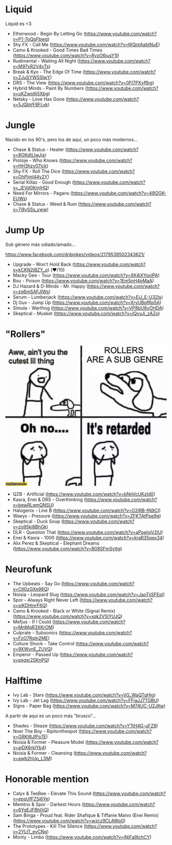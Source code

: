 # Liquid

Liquid es <3

- Etherwood - Begin By Letting Go (https://www.youtube.com/watch?v=P1-7oQpFbwg)
- Shy FX - Call Me (https://www.youtube.com/watch?v=WQntAabtNuE)
- Camo & Krooked - Good Times Bad Times (https://www.youtube.com/watch?v=RyzO6jusY1I)
- Rudimental - Waiting All Night (https://www.youtube.com/watch?v=M97vR2V4vTs)
- Break & Kyo - The Edge Of Time (https://www.youtube.com/watch?v=ZJuSYWSSlwY)
- DRS - The View (https://www.youtube.com/watch?v=0FI7PXvffbg)
- Hybrid Minds - Paint By Numbers (https://www.youtube.com/watch?v=uKZwp6j5Xbg)
- Netsky - Love Has Gone (https://www.youtube.com/watch?v=5JQbVF8FLyk)

# Jungle

Nacido en los 90's, pero los de aquí, un poco más modernos...

- Chase & Status - Heater (https://www.youtube.com/watch?v=8OKdtLlwJjs)
- Protoje - Who Knows (https://www.youtube.com/watch?v=HH3hzv07ick)
- Shy FX - Roll The Dice (https://www.youtube.com/watch?v=OhPjmI44y2Y)
- Serial Killaz - Good Enough (https://www.youtube.com/watch?v=_iEVd0KmjHQ)
- Need For Mirrors - Pagans (https://www.youtube.com/watch?v=49l2GK-EUWs)
- Chase & Status - Weed & Rum (https://www.youtube.com/watch?v=7j8ySSs_yww)

# Jump Up

Sub género más odiado/amado...

https://www.facebook.com/dnbjokes/videos/2179539502343621/

- Upgrade - Won't Hold Back (https://www.youtube.com/watch?v=kCKN2iBZY_o) (❤️/10)
- Macky Gee - Tour (https://www.youtube.com/watch?v=9X4iXYqxlPA)
- Bou - Poison (https://www.youtube.com/watch?v=1Em5nH4pMaA)
- DJ Hazard & D-Minds - Mr. Happy (https://www.youtube.com/watch?v=zg6mSAFJIWs)
- Serum - Lumberjack (https://www.youtube.com/watch?v=EjJ_E-U32ls)
- Dj Guv - Jump Up (https://www.youtube.com/watch?v=XryUBqfRp5A)
- Simula - Warthog (https://www.youtube.com/watch?v=VP8bU8vOHDA)
- Skeptical - Musket (https://www.youtube.com/watch?v=IQvvJj_zAZo)

# "Rollers"

![FB_IMG_1547467221315](https://raw.githubusercontent.com/amnes1a/drum-and-bass/master/FB_IMG_1547467221315.jpg)

- QZB - Artificial (https://www.youtube.com/watch?v=bNnVcUKzId0)
- Kasra, Enei & DRS - Overthinking (https://www.youtube.com/watch?v=bewRLqmQNSU)
- Halogenix - Line B (https://www.youtube.com/watch?v=O2iRB-fN9CI)
- Waeys - Pressure (https://www.youtube.com/watch?v=ZFKTAtPpe9g)
- Skeptical - Duck Soup (https://www.youtube.com/watch?v=zo95ki8BhGk)
- DLR - Question That (https://www.youtube.com/watch?v=aPpejioV2lU)
- Enei & Kasra - 1000 (https://www.youtube.com/watch?v=kraR35qex34)
- Alix Perez & Skeptical - Elephant Dreams (https://www.youtube.com/watch?v=B08SFmSyttg)

# Neurofunk

- The Upbeats - Say Go (https://www.youtube.com/watch?v=Ctl0zGXe98Q)
- Noisia - Leopard Slug  (https://www.youtube.com/watch?v=JaoTjiSFEqI)
- Spor - Always Right Never Left (https://www.youtube.com/watch?v=siKDHinrF6Q)
- Camo & Krooked - Black or White (Signal Remix) (https://www.youtube.com/watch?v=xqk2V5lYUJQ)
- Mefjus - If I Could (https://www.youtube.com/watch?v=MnMqR3XKrOM)
- Culprate - Subsonics (https://www.youtube.com/watch?v=FzO7Rqln2ME)
- Culture Shock - Take Control (https://www.youtube.com/watch?v=9XWvnE_ZUVQ)
- Emperor - Passed Up (https://www.youtube.com/watch?v=psgsr2SKnPQ)

  

# Halftime

- Ivy Lab - Stars (https://www.youtube.com/watch?v=VG_WaQTqHjg)
- Ivy Lab - Jet Lag (https://www.youtube.com/watch?v=FFjaJJ7TGBU)
- Signs - Paper Bag (https://www.youtube.com/watch?v=M74UC-U2JKw)

A partir de aquí es un poco más "brusco"...

- Shades - Sleaze (https://www.youtube.com/watch?v=YTtH4G-uFZ8)
- Noer The Boy - Ripitonthespot (https://www.youtube.com/watch?v=GRKt8JlPo7E)
- Noisia & Former - Pleasure Model (https://www.youtube.com/watch?v=ajDX6rklYb4)
- Noisia & Former - Cleansing (https://www.youtube.com/watch?v=awb2hUp_LSM)

# Honorable mention

- Calyx & TeeBee - Elevate This Sound (https://www.youtube.com/watch?v=epsUfFZ5i6Ye)
- Memtrix & Spor - Darkest Hours (https://www.youtube.com/watch?v=6YgEJFBh0jQ)
- Sam Binga - Proud feat. Rider Shafique & Tiffanie Malvo (Enei Remix) (https://www.youtube.com/watch?v=wzcz9CLAWp0)
- The Prototypes - Kill The Silence (https://www.youtube.com/watch?v=2YLtT_evCNg)
- Monty - Limbo (https://www.youtube.com/watch?v=jNjFa9IchCY)


